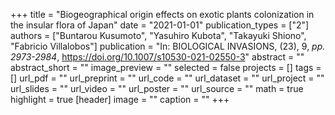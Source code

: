 +++
title = "Biogeographical origin effects on exotic plants colonization in the insular flora of Japan"
date = "2021-01-01"
publication_types = ["2"]
authors = ["Buntarou Kusumoto", "Yasuhiro Kubota", "Takayuki Shiono", "Fabricio Villalobos"]
publication = "In: BIOLOGICAL INVASIONS, (23), 9, _pp. 2973-2984_, https://doi.org/10.1007/s10530-021-02550-3"
abstract = ""
abstract_short = ""
image_preview = ""
selected = false
projects = []
tags = []
url_pdf = ""
url_preprint = ""
url_code = ""
url_dataset = ""
url_project = ""
url_slides = ""
url_video = ""
url_poster = ""
url_source = ""
math = true
highlight = true
[header]
image = ""
caption = ""
+++
